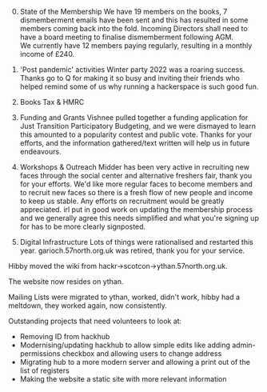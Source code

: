 0) State of the Membership
We have 19 members on the books, 7 dismemberment emails have been sent and this has resulted in some members coming back into the fold.
Incoming Directors shall need to have a board meeting to finalise dismemberment following AGM.  
We currently have 12 members paying regularly, resulting in a monthly income of £240.

1) 'Post pandemic' activities
Winter party 2022 was a roaring success. Thanks go to Q for making it so busy and inviting their friends who helped remind some of us why running a hackerspace is such good fun.

2) Books Tax & HMRC

3) Funding and Grants
Vishnee pulled together a funding application for Just Transition Participatory Budgeting, and we were dismayed to learn this amounted to a popularity contest and public vote. Thanks for your efforts, and the information gathered/text written will help us in future endeavours. 

4) Workshops & Outreach
Midder has been very active in recruiting new faces through the social center and alternative freshers fair, thank you for your efforts.
We'd like more regular faces to become members and to recruit new faces so there is a fresh flow of new people and income to keep us stable.
Any efforts on recruitment would be greatly appreciated. irl put in good work on updating the membership process and we generally agree this needs simplified and what you're signing up for has to be more clearly signposted.

5) Digital Infrastructure
Lots of things were rationalised and restarted this year.
garioch.57north.org.uk was retired, thank you for your service. 

Hibby moved the wiki from hackr->scotcon->ythan.57north.org.uk.

The website now resides on ythan. 

Mailing Lists were migrated to ythan, worked, didn't work, hibby had a meltdown, they worked again, now consistently.

Outstanding projects that need volunteers to look at:
  * Removing ID from hackhub
  * Modernising/updating hackhub to allow simple edits like adding admin-permissions checkbox and allowing users to change address
  * Migrating hub to a more modern server and allowing a print out of the list of registers
  * Making the website a static site with more relevant information 
